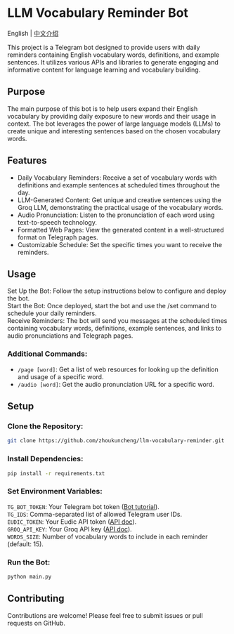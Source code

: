 # LLM Vocabulary Reminder Bot

English | [中文介绍](https://zhoukuncheng.github.io/posts/llm-vocabulary-reminder/)

This project is a Telegram bot designed to provide users with daily reminders containing English vocabulary words,
definitions, and example sentences. It utilizes various APIs and libraries to generate engaging and informative content
for language learning and vocabulary building.

## Purpose

The main purpose of this bot is to help users expand their English vocabulary by providing daily exposure to new words
and their usage in context. The bot leverages the power of large language models (LLMs) to create unique and interesting
sentences based on the chosen vocabulary words.

## Features

- Daily Vocabulary Reminders: Receive a set of vocabulary words with definitions and example sentences at scheduled
  times throughout the day.
- LLM-Generated Content: Get unique and creative sentences using the Groq LLM, demonstrating the practical usage of the
  vocabulary words.
- Audio Pronunciation: Listen to the pronunciation of each word using text-to-speech technology.
- Formatted Web Pages: View the generated content in a well-structured format on Telegraph pages.
- Customizable Schedule: Set the specific times you want to receive the reminders.

## Usage

Set Up the Bot: Follow the setup instructions below to configure and deploy the bot.  
Start the Bot: Once deployed, start the bot and use the /set command to schedule your daily reminders.  
Receive Reminders: The bot will send you messages at the scheduled times containing vocabulary words, definitions,
example sentences, and links to audio pronunciations and Telegraph pages.

### Additional Commands:

- `/page [word]`: Get a list of web resources for looking up the definition and usage of a specific word.
- `/audio [word]`: Get the audio pronunciation URL for a specific word.

## Setup

### Clone the Repository:

```bash
git clone https://github.com/zhoukuncheng/llm-vocabulary-reminder.git
```

### Install Dependencies:

```bash
pip install -r requirements.txt
```

### Set Environment Variables:

`TG_BOT_TOKEN`: Your Telegram bot token ([Bot tutorial](https://core.telegram.org/bots/tutorial)).  
`TG_IDS`: Comma-separated list of allowed Telegram user IDs.  
`EUDIC_TOKEN`: Your Eudic API token ([API doc](https://my.eudic.net/OpenAPI/doc_api_study)).   
`GROQ_API_KEY`: Your Groq API key ([API doc](https://console.groq.com/docs/quickstart)).  
`WORDS_SIZE`: Number of vocabulary words to include in each reminder (default: 15).

### Run the Bot:

```bash
python main.py
```

## Contributing

Contributions are welcome! Please feel free to submit issues or pull requests on GitHub.
